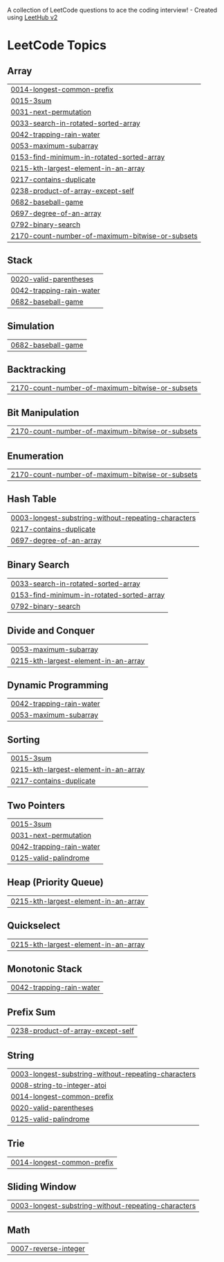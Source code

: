 A collection of LeetCode questions to ace the coding interview! - Created using [LeetHub v2](https://github.com/arunbhardwaj/LeetHub-2.0)
<!---LeetCode Topics Start-->
# LeetCode Topics
## Array
|  |
| ------- |
| [0014-longest-common-prefix](https://github.com/MathimalarS/Leetcode/tree/master/0014-longest-common-prefix) |
| [0015-3sum](https://github.com/MathimalarS/Leetcode/tree/master/0015-3sum) |
| [0031-next-permutation](https://github.com/MathimalarS/Leetcode/tree/master/0031-next-permutation) |
| [0033-search-in-rotated-sorted-array](https://github.com/MathimalarS/Leetcode/tree/master/0033-search-in-rotated-sorted-array) |
| [0042-trapping-rain-water](https://github.com/MathimalarS/Leetcode/tree/master/0042-trapping-rain-water) |
| [0053-maximum-subarray](https://github.com/MathimalarS/Leetcode/tree/master/0053-maximum-subarray) |
| [0153-find-minimum-in-rotated-sorted-array](https://github.com/MathimalarS/Leetcode/tree/master/0153-find-minimum-in-rotated-sorted-array) |
| [0215-kth-largest-element-in-an-array](https://github.com/MathimalarS/Leetcode/tree/master/0215-kth-largest-element-in-an-array) |
| [0217-contains-duplicate](https://github.com/MathimalarS/Leetcode/tree/master/0217-contains-duplicate) |
| [0238-product-of-array-except-self](https://github.com/MathimalarS/Leetcode/tree/master/0238-product-of-array-except-self) |
| [0682-baseball-game](https://github.com/MathimalarS/Leetcode/tree/master/0682-baseball-game) |
| [0697-degree-of-an-array](https://github.com/MathimalarS/Leetcode/tree/master/0697-degree-of-an-array) |
| [0792-binary-search](https://github.com/MathimalarS/Leetcode/tree/master/0792-binary-search) |
| [2170-count-number-of-maximum-bitwise-or-subsets](https://github.com/MathimalarS/Leetcode/tree/master/2170-count-number-of-maximum-bitwise-or-subsets) |
## Stack
|  |
| ------- |
| [0020-valid-parentheses](https://github.com/MathimalarS/Leetcode/tree/master/0020-valid-parentheses) |
| [0042-trapping-rain-water](https://github.com/MathimalarS/Leetcode/tree/master/0042-trapping-rain-water) |
| [0682-baseball-game](https://github.com/MathimalarS/Leetcode/tree/master/0682-baseball-game) |
## Simulation
|  |
| ------- |
| [0682-baseball-game](https://github.com/MathimalarS/Leetcode/tree/master/0682-baseball-game) |
## Backtracking
|  |
| ------- |
| [2170-count-number-of-maximum-bitwise-or-subsets](https://github.com/MathimalarS/Leetcode/tree/master/2170-count-number-of-maximum-bitwise-or-subsets) |
## Bit Manipulation
|  |
| ------- |
| [2170-count-number-of-maximum-bitwise-or-subsets](https://github.com/MathimalarS/Leetcode/tree/master/2170-count-number-of-maximum-bitwise-or-subsets) |
## Enumeration
|  |
| ------- |
| [2170-count-number-of-maximum-bitwise-or-subsets](https://github.com/MathimalarS/Leetcode/tree/master/2170-count-number-of-maximum-bitwise-or-subsets) |
## Hash Table
|  |
| ------- |
| [0003-longest-substring-without-repeating-characters](https://github.com/MathimalarS/Leetcode/tree/master/0003-longest-substring-without-repeating-characters) |
| [0217-contains-duplicate](https://github.com/MathimalarS/Leetcode/tree/master/0217-contains-duplicate) |
| [0697-degree-of-an-array](https://github.com/MathimalarS/Leetcode/tree/master/0697-degree-of-an-array) |
## Binary Search
|  |
| ------- |
| [0033-search-in-rotated-sorted-array](https://github.com/MathimalarS/Leetcode/tree/master/0033-search-in-rotated-sorted-array) |
| [0153-find-minimum-in-rotated-sorted-array](https://github.com/MathimalarS/Leetcode/tree/master/0153-find-minimum-in-rotated-sorted-array) |
| [0792-binary-search](https://github.com/MathimalarS/Leetcode/tree/master/0792-binary-search) |
## Divide and Conquer
|  |
| ------- |
| [0053-maximum-subarray](https://github.com/MathimalarS/Leetcode/tree/master/0053-maximum-subarray) |
| [0215-kth-largest-element-in-an-array](https://github.com/MathimalarS/Leetcode/tree/master/0215-kth-largest-element-in-an-array) |
## Dynamic Programming
|  |
| ------- |
| [0042-trapping-rain-water](https://github.com/MathimalarS/Leetcode/tree/master/0042-trapping-rain-water) |
| [0053-maximum-subarray](https://github.com/MathimalarS/Leetcode/tree/master/0053-maximum-subarray) |
## Sorting
|  |
| ------- |
| [0015-3sum](https://github.com/MathimalarS/Leetcode/tree/master/0015-3sum) |
| [0215-kth-largest-element-in-an-array](https://github.com/MathimalarS/Leetcode/tree/master/0215-kth-largest-element-in-an-array) |
| [0217-contains-duplicate](https://github.com/MathimalarS/Leetcode/tree/master/0217-contains-duplicate) |
## Two Pointers
|  |
| ------- |
| [0015-3sum](https://github.com/MathimalarS/Leetcode/tree/master/0015-3sum) |
| [0031-next-permutation](https://github.com/MathimalarS/Leetcode/tree/master/0031-next-permutation) |
| [0042-trapping-rain-water](https://github.com/MathimalarS/Leetcode/tree/master/0042-trapping-rain-water) |
| [0125-valid-palindrome](https://github.com/MathimalarS/Leetcode/tree/master/0125-valid-palindrome) |
## Heap (Priority Queue)
|  |
| ------- |
| [0215-kth-largest-element-in-an-array](https://github.com/MathimalarS/Leetcode/tree/master/0215-kth-largest-element-in-an-array) |
## Quickselect
|  |
| ------- |
| [0215-kth-largest-element-in-an-array](https://github.com/MathimalarS/Leetcode/tree/master/0215-kth-largest-element-in-an-array) |
## Monotonic Stack
|  |
| ------- |
| [0042-trapping-rain-water](https://github.com/MathimalarS/Leetcode/tree/master/0042-trapping-rain-water) |
## Prefix Sum
|  |
| ------- |
| [0238-product-of-array-except-self](https://github.com/MathimalarS/Leetcode/tree/master/0238-product-of-array-except-self) |
## String
|  |
| ------- |
| [0003-longest-substring-without-repeating-characters](https://github.com/MathimalarS/Leetcode/tree/master/0003-longest-substring-without-repeating-characters) |
| [0008-string-to-integer-atoi](https://github.com/MathimalarS/Leetcode/tree/master/0008-string-to-integer-atoi) |
| [0014-longest-common-prefix](https://github.com/MathimalarS/Leetcode/tree/master/0014-longest-common-prefix) |
| [0020-valid-parentheses](https://github.com/MathimalarS/Leetcode/tree/master/0020-valid-parentheses) |
| [0125-valid-palindrome](https://github.com/MathimalarS/Leetcode/tree/master/0125-valid-palindrome) |
## Trie
|  |
| ------- |
| [0014-longest-common-prefix](https://github.com/MathimalarS/Leetcode/tree/master/0014-longest-common-prefix) |
## Sliding Window
|  |
| ------- |
| [0003-longest-substring-without-repeating-characters](https://github.com/MathimalarS/Leetcode/tree/master/0003-longest-substring-without-repeating-characters) |
## Math
|  |
| ------- |
| [0007-reverse-integer](https://github.com/MathimalarS/Leetcode/tree/master/0007-reverse-integer) |
<!---LeetCode Topics End-->